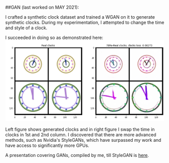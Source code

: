 ##GAN (last worked on MAY 2021): 

I crafted a synthetic clock dataset and trained a WGAN on it to generate synthetic clocks. During my experimentation, I attempted to change the time and style of a clock. 


I succeeded in doing so as demonstrated here:
![My Image](GAN_clock.png "Swapping the time between left and right clocks.")


Left figure shows generated clocks and in right figure I swap the time in clocks in 1st and 2nd column. I discovered that there are more advanced methods, such as Nvidia's StyleGANs, which have surpassed my work and have access to significantly more GPUs. 


A presentation covering GANs, compiled by me, till StyleGAN is [here](https://docs.google.com/presentation/d/15NaaU3NCRqqne21jq_sFMC7SxHamAp1cE993oeykLBM/edit).

